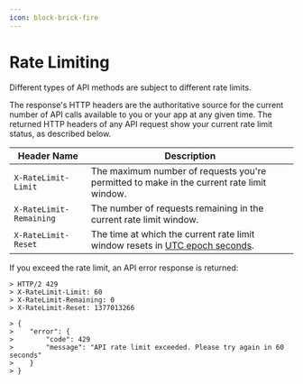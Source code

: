 ```yaml
---
icon: block-brick-fire
---
```


# Rate Limiting

Different types of API methods are subject to different rate limits.

The response's HTTP headers are the authoritative source for the current number of API calls available to you or your app at any given time. The returned HTTP headers of any API request show your current rate limit status, as described below.

| Header Name             | Description                                                                                                            |
| ----------------------- | ---------------------------------------------------------------------------------------------------------------------- |
| `X-RateLimit-Limit`     | The maximum number of requests you're permitted to make in the current rate limit window.                              |
| `X-RateLimit-Remaining` | The number of requests remaining in the current rate limit window.                                                     |
| `X-RateLimit-Reset`     | The time at which the current rate limit window resets in [UTC epoch seconds](http://en.wikipedia.org/wiki/Unix_time). |

If you exceed the rate limit, an API error response is returned:

```shell
> HTTP/2 429
> X-RateLimit-Limit: 60
> X-RateLimit-Remaining: 0
> X-RateLimit-Reset: 1377013266

> {
>    "error": {
>        "code": 429
>        "message": "API rate limit exceeded. Please try again in 60 seconds"
>    }
> }
```

